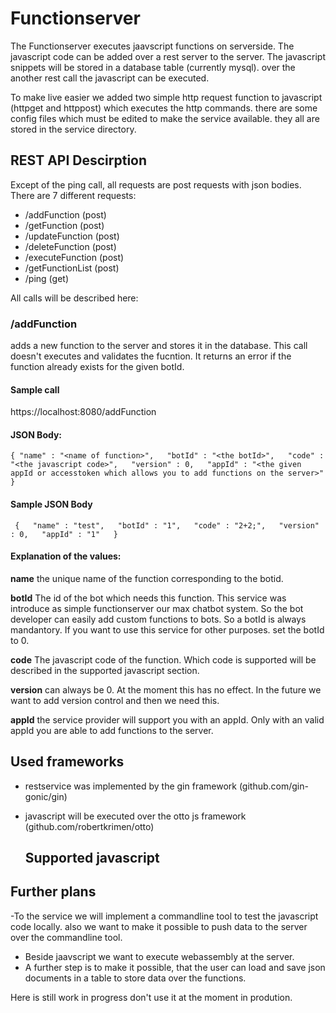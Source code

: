 # Functionserver
The Functionserver executes jaavscript functions on serverside. The javascript code can be added over a rest server to the server. The javascript snippets will be stored in a database table (currently mysql). over the another rest call the javascript can be executed. 

To make live easier we added two simple http request function to javascript (httpget and httppost) which executes the http commands. there are some config files which must be edited to make the service available. they all are stored in the service directory.

## REST API Descirption

Except of the ping call, all requests are post requests with json bodies. There are 7 different requests:

-  /addFunction (post)
-  /getFunction (post)
-  /updateFunction (post)
-  /deleteFunction (post)
-  /executeFunction (post)
-  /getFunctionList (post)
-  /ping (get)

All calls will be described here:

### /addFunction

adds a new function to the server and stores it in the database. This call doesn't executes and validates the fucntion. It returns an error if the function already exists for the given botId.

#### Sample call

https://localhost:8080/addFunction

#### JSON Body:

``{
    "name" : "<name of function>",  
    "botId" : "<the botId>",  
    "code" : "<the javascript code>",  
    "version" : 0,  
    "appId" : "<the given appId or accesstoken which allows you to add functions on the server>"  
}``
  
#### Sample JSON Body
`` {  
    "name" : "test",  
    "botId" : "1",  
    "code" : "2+2;",  
    "version" : 0,  
    "appId" : "1"  
}``
  
 #### Explanation of the values:
 
 **name**
  the unique name of the function corresponding to the botid. 
  
 **botId**
  The id of the bot which needs this function. This service was introduce as simple functionserver  our max chatbot system. So the bot developer can easily add custom functions to bots. So a botId is always mandantory. If you want to use this service for other purposes. set the botId to 0. 

  **code**
  The javascript code of the function. Which code is supported will be described in the supported javascript section.
  
 **version**
  can always be 0. At the moment this has no effect. In the future we want to add version control and then we need this.
  
  **appId**
  the service provider will support you with an appId. Only with an valid appId you are able to add functions to the server. 
  
## Used frameworks

- restservice was implemented by the gin framework (github.com/gin-gonic/gin)
- javascript will be executed over the otto js framework (github.com/robertkrimen/otto)
  
  ## Supported javascript

## Further plans
-To the service we will implement a commandline tool to test the javascript code locally. also we want to make it possible to push data to the server over the commandline tool.
- Beside jaavscript we want to execute webassembly at the server.
- A further step is to make it possible, that the user can load and save json documents in a table to store data over the functions.


Here is still work in progress don't use it at the moment in prodution.
